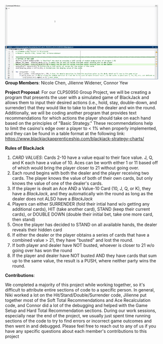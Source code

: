 ![](https://github.com/connoryew/CLPS0950_2024/blob/main/CLPS0950%20Blackjack%20GIF.gif)
**Group Members**: Nicole Chen, Jilienne Widener, Connor Yew

**Project Proposal**: For our CLPS0950 Group Project, we will be creating a program that presents the user with a simulated game of BlackJack and allows them to input their desired actions (i.e., hold, stay, double-down, and surrender) that they would like to take to beat the dealer and win the round. Additionally, we will be coding another program that provides text recommendations for which actions the player should take on each hand based on the principles of "Basic Strategy." These recommendations help to limit the casino's edge over a player to < 1% when properly implemented, and they can be found in a table format at the following link: https://www.blackjackapprenticeship.com/blackjack-strategy-charts/

**Rules of BlackJack**

1. *CARD VALUES*:
Cards 2-10 have a value equal to their face value. J, Q, and K each have a value of 10. Aces can be worth either 1 or 11 based off of which would bring the player closer to 21 without going over.
2. Each round begins with both the dealer and the player receiving two cards. The player knows the value of both of their own cards, but only knows the value of one of the dealer's cards.
3. If the player is dealt an Ace AND a Value-10 Card (10, J, Q, or K), they have a *BlackJack*, and they automatically win the round as long as the dealer does not ALSO have a *BlackJack*
4. Players can either SURRENDER (fold their intial hand w/o getting any additional cards), HIT (take another card), STAND (keep their current cards), or DOUBLE DOWN (double their initial bet, take one more card, then stand)
5. Once the player has decided to STAND on all available hands, the  dealer reveals their hidden card
6. If either the dealer or the player obtains a series of cards that have a combined value > 21, they have "busted" and lost the round.
7. If both player and dealer have NOT busted, whoever is closer to 21 w/o going over has won the round
8. If the player and dealer have NOT busted AND they have cards that sum up to the same value, the result is a PUSH, where neither party wins the round.

**Contributions**:

We completed a majority of this project while working together, so it's difficult to attribute entire sections of code to a specific person. In general, Niki worked a lot on the Hit/Stand/Double/Surrender code, Jilienne put together most of the Soft Total Recommendations and Ace Recalculation code, and Connor did a lot of the debugging and helped with the Game Setup and Hard Total Recommendation sections. During our work sessions, especially near the end of the project, we usually just spent time running sections of the code to try to find errors or incorrect game outcomes and then went in and debugged. Please feel free to reach out to any of us if you have any specific questions about each member's contributions to this project
